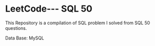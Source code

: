 # LeetCode--- SQL 50

This Repository is a compilation of SQL problem I solved from SQL 50 questions.


Data Base: MySQL
